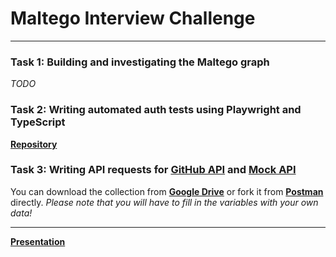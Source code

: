 # Maltego Interview Challenge

---

### Task 1: Building and investigating the Maltego graph

*TODO*

### Task 2: Writing automated auth tests using Playwright and TypeScript 

[**Repository**](https://github.com/albinafisher/maltego-interview-challenge)

### Task 3: Writing API requests for [GitHub API](https://docs.github.com/en/rest?apiVersion=2022-11-28) and [Mock API](https://mockapi.io/)

You can download the collection from [**Google Drive**](https://drive.google.com/drive/folders/16vPfl5toYm3q4eHREMPqHunL7YPAX0a9?usp=sharing) or fork it from [**Postman**](https://www.postman.com/descent-module-administrator-11560990/workspace/maltego-interview-challenge/overview) directly.
*Please note that you will have to fill in the variables with your own data!*

---

[**Presentation**](https://docs.google.com/presentation/d/1ysk1UnQEMqKkMOq9kY-DrqIi8M9mTSFTkqe5IgIx47U/edit?usp=sharing)

